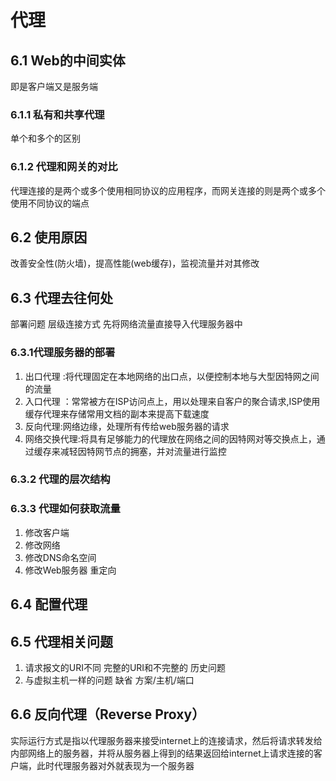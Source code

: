# 代理

## 6.1 Web的中间实体
即是客户端又是服务端

### 6.1.1 私有和共享代理
单个和多个的区别

### 6.1.2 代理和网关的对比
代理连接的是两个或多个使用相同协议的应用程序，而网关连接的则是两个或多个使用不同协议的端点

## 6.2 使用原因

改善安全性(防火墙)，提高性能(web缓存)，监视流量并对其修改

## 6.3 代理去往何处
部署问题
层级连接方式
先将网络流量直接导入代理服务器中
### 6.3.1代理服务器的部署

1. 出口代理 :将代理固定在本地网络的出口点，以便控制本地与大型因特网之间的流量
2. 入口代理 ：常常被方在ISP访问点上，用以处理来自客户的聚合请求,ISP使用缓存代理来存储常用文档的副本来提高下载速度
3. 反向代理:网络边缘，处理所有传给web服务器的请求
4. 网络交换代理:将具有足够能力的代理放在网络之间的因特网对等交换点上，通过缓存来减轻因特网节点的拥塞，并对流量进行监控

### 6.3.2 代理的层次结构

### 6.3.3 代理如何获取流量

1. 修改客户端
2. 修改网络
3. 修改DNS命名空间
4. 修改Web服务器 重定向
## 6.4 配置代理

## 6.5 代理相关问题
1. 请求报文的URI不同  完整的URI和不完整的 历史问题
2. 与虚拟主机一样的问题 缺省 方案/主机/端口

## 6.6 反向代理（Reverse Proxy）
实际运行方式是指以代理服务器来接受internet上的连接请求，然后将请求转发给内部网络上的服务器，并将从服务器上得到的结果返回给internet上请求连接的客户端，此时代理服务器对外就表现为一个服务器
